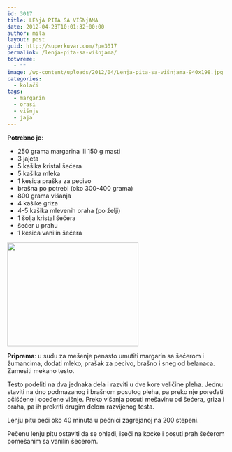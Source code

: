 ```yaml
---
id: 3017
title: LENjA PITA SA VIŠNjAMA
date: 2012-04-23T10:01:32+00:00
author: mila
layout: post
guid: http://superkuvar.com/?p=3017
permalink: /lenja-pita-sa-višnjama/
totvreme:
  - ""
image: /wp-content/uploads/2012/04/Lenja-pita-sa-višnjama-940x198.jpg
categories:
  - kolači
tags:
  - margarin
  - orasi
  - višnje
  - jaja
---
```

**Potrebno je**:

  * 250 grama margarina ili 150 g masti
  * 3 jajeta
  * 5 kašika kristal šećera
  * 5 kašika mleka
  * 1 kesica praška za pecivo
  * brašna po potrebi (oko 300-400 grama)
  * 800 grama višanja
  * 4 kašike griza
  * 4-5 kašika mlevenih oraha (po želji)
  * 1 šolja kristal šećera
  * šećer u prahu
  * 1 kesica vanilin šećera

<img class="alignnone size-medium wp-image-3018" title="Lenja pita sa višnjama" src="/wp-content/uploads/2012/04/Lenja-pita-sa-višnjama-e1335174706593-300x237.jpg" alt="" width="300" height="237" /> 

**Priprema**: u sudu za mešenje penasto umutiti margarin sa šećerom i žumancima, dodati mleko, prašak za pecivo, brašno i sneg od belanaca. Zamesiti mekano testo.

Testo podeliti na dva jednaka dela i razviti u dve kore veličine pleha. Jednu staviti na dno podmazanog i brašnom posutog pleha, pa preko nje poređati očišćene i oceđene višnje. Preko višanja posuti mešavinu od šećera, griza i oraha, pa ih prekriti drugim delom razvijenog testa.

Lenju pitu peći oko 40 minuta u pećnici zagrejanoj na 200 stepeni.

Pečenu lenju pitu ostaviti da se ohladi, iseći na kocke i posuti prah šećerom pomešanim sa vanilin šećerom.